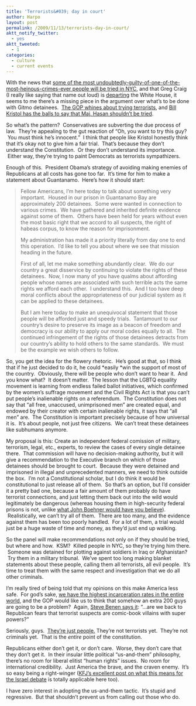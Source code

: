 ```yaml
---
title: 'Terrorists&#039; day in court'
author: Harpo
layout: post
permalink: /2009/11/13/terrorists-day-in-court/
aktt_notify_twitter:
  - yes
aktt_tweeted:
  - 1
categories:
  - culture
  - current events
---
```

With the news that <a href="http://www.npr.org/templates/story/story.php?storyId=120377026&ft=1&f=1001" target="_blank">some of the most undoubtedly-guilty-of-one-of-the-most-heinous-crimes-ever people will be tried in NYC</a>, and that Greg Craig (I really like saying that name out loud) is <a href="http://www.cnn.com/2009/POLITICS/11/13/obama.staff.shakeup/index.html?eref=rss_topstories&utm_source=feedburner&utm_medium=feed&utm_campaign=Feed%3A+rss%2Fcnn_topstories+%28RSS%3A+Top+Stories%29&utm_content=Google+Reader" target="_blank">departing</a> the White House, it seems to me there&#8217;s a missing piece in the argument over what&#8217;s to be done with Gitmo detainees.  <a href="http://www.washingtonmonthly.com/archives/individual/2009_11/020968.php" target="_blank">The GOP whines about trying terrorists</a>, and <a href="http://thinkprogress.org/2009/11/13/kristol-hasan-trial/" target="_blank">Bill Kristol has the balls to say that Maj. Hasan shouldn&#8217;t be tried</a>.

So what&#8217;s the pattern?  Conservatives are subverting the due process of law.  They&#8217;re appealing to the gut reaction of &#8220;Oh, you want to try this guy?  You must think he&#8217;s innocent.&#8221;  I think that people like Kristol honestly think that it&#8217;s okay not to give him a fair trial.  That&#8217;s because they don&#8217;t understand the Constitution.  Or they don&#8217;t understand its importance.  Either way, they&#8217;re trying to paint Democrats as terrorists sympathizers.

Enough of this.  President Obama&#8217;s strategy of avoiding making enemies of Republicans at all costs has gone too far.  It&#8217;s time for him to make a statement about Guantanamo.  Here&#8217;s how it should start:

> Fellow Americans, I&#8217;m here today to talk about something very important.  Housed in our prison in Guantanamo Bay are approximately 200 detainees.  Some were wanted in connection to various crimes.  We have gathered and inherited definite evidence against some of them.  Others have been held for years without even the most basic right that we accord to all suspects, the right of habeas corpus, to know the reason for imprisonment.
> 
> My administration has made it a priority literally from day one to end this operation.  I&#8217;d like to tell you about where we see that mission heading in the future.
> 
> First of all, let me make something abundantly clear.  We do our country a great disservice by continuing to violate the rights of these detainees.  Now, I now many of you have qualms about affording people whose names are associated with such terrible acts the same rights we afford each other.  I understand this.  And I too have deep moral conflicts about the appropriateness of our judicial system as it can be applied to these detainees.
> 
> But I am here today to make an unequivocal statement that those people will be afforded just and speedy trials.  Tantamount to our country&#8217;s desire to preserve its image as a beacon of freedom and democracy is our ability to apply our moral codes equally to all.  The continued infringement of the rights of those detainees detracts from our country&#8217;s ability to hold others to the same standards.  We must be the example we wish others to follow.

So, you get the idea for the flowery rhetoric.  He&#8217;s good at that, so I think that if he just decided to do it, he could *easily *win the support of most of the country.  Obviously, there will be people who don&#8217;t want to hear it.  And you know what?  It doesn&#8217;t matter.  The lesson that the LGBTQ equality movement is learning from endless failed ballot initiatives, which confirmed by the women&#8217;s suffrage movement and the Civil Rights Act is that you can&#8217;t put people&#8217;s inalienable rights on a referendum.  The Constitution does not say that &#8220;all free, unaccused, unimprisoned men&#8221; are created equal, and endowed by their creator with certain inalienable rights, it says that &#8220;all men&#8221; are.  The Constitution is important precisely because of how universal it is.  It&#8217;s about people, not just free citizens.  We can&#8217;t treat these detainees like subhumans anymore.

My proposal is this: Create an independent federal comission of military, terrorism, legal, etc., experts, to review the cases of every single detainee there.  That commission will have no decision-making authority, but it will give a recommendation to the Executive branch on which of those detainees should be brought to court.  Because they were detained and imprisoned in illegal and unprecedented manners, we need to think outside the box.  I&#8217;m not a Constitutional scholar, but I do think it would be constitutional to just release all of them.  So that&#8217;s an option, but I&#8217;d consider it a pretty bad one, because a fair amount of them probably do have terrorist connections, and just letting them back out into the wild would legitimately be dangerous (whereas housing them in high-security federal prisons is not, unlike <a href="http://johnboehner.house.gov/News/DocumentSingle.aspx?DocumentID=128963" target="_blank">what John Boehner would have you believe</a>).  Realistically, we can&#8217;t try all of them.  There are too many, and the evidence against them has been too poorly handled.  For a lot of them, a trial would just be a huge waste of time and money, as they&#8217;d just end up walking.

So the panel will make recommendations not only on if they should be tried, but where and how.  KSM?  Killed people in NYC, so they&#8217;re trying him there.  Someone was detained for plotting against soldiers in Iraq or Afghanistan?  Try them in a military tribunal.  We&#8217;ve spent too long making blanket statements about these people, calling them all terrorists, all evil people.  It&#8217;s time to treat them with the same respect and investigation that we do all other criminals.

I&#8217;m really tired of being told that my opinions on this make America less safe.  For god&#8217;s sake, <a href="http://www.kcl.ac.uk/depsta/law/research/icps/worldbrief/wpb_stats.php?area=all&category=wb_poprate" target="_blank">we have the highest incarceration rates in the entire world</a>, and the GOP would like us to think that somehow an extra 200 guys are going to be a problem?  Again, <a href="http://www.washingtonmonthly.com/archives/individual/2009_11/020968.php" target="_blank">Steve Benen says it</a>: &#8220;&#8230;are we back to Republican fears that terrorist suspects are comic-book villains with super powers?&#8221;

Seriously, guys.  <span style="text-decoration: underline;">They&#8217;re just people.</span> They&#8217;re not terrorists yet.  They&#8217;re not criminals yet.  That is the *entire* point of the constitution.

Republicans either don&#8217;t get it, or don&#8217;t care.  Worse, they don&#8217;t care that they don&#8217;t get it.  In their insular little political &#8220;us-and-them&#8221; philosophy, there&#8217;s no room for liberal elitist &#8220;human rights&#8221; issues.  No room for international credibility.  Just America the brave, and the craven enemy.  It&#8217;s so easy being a right-winger (<a href="http://www.judaismwithoutborders.org/2009/11/11/between-a-rock-and-a-liberal-place/" target="_blank">KFJ&#8217;s excellent post on what this means for the Israel debate</a> is totally applicable here too).

I have zero interest in adopting the us-and-them tactic.  It&#8217;s stupid and regressive.  But that shouldn&#8217;t prevent us from calling out those who do.